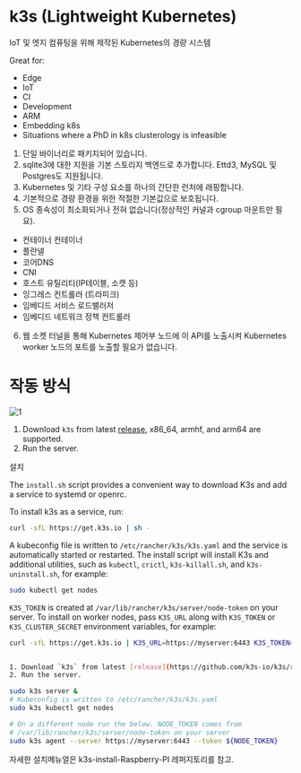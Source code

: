 # k3s (Lightweight Kubernetes)

IoT 및 엣지 컴퓨팅을 위해 제작된 Kubernetes의 경량 시스템

Great for:

* Edge
* IoT
* CI
* Development
* ARM
* Embedding k8s
* Situations where a PhD in k8s clusterology is infeasible

1. 단일 바이너리로 패키지되어 있습니다.
2. sqlite3에 대한 지원을 기본 스토리지 백엔드로 추가합니다. Ettd3, MySQL 및 Postgres도 지원됩니다.
3. Kubernetes 및 기타 구성 요소를 하나의 간단한 런처에 래핑합니다.
4. 기본적으로 경량 환경을 위한 적절한 기본값으로 보호됩니다.
5. OS 종속성이 최소화되거나 전혀 없습니다(정상적인 커널과 cgroup 마운트만 필요).
- 컨테이너 컨테이너
- 플란넬
- 코어DNS
- CNI
- 호스트 유틸리티(IP테이블, 소캣 등)
- 잉그레스 컨트롤러 (트라피크)
- 임베디드 서비스 로드밸러저
- 임베디드 네트워크 정책 컨트롤러
6. 웹 소켓 터널을 통해 Kubernetes 제어부 노드에 이 API를 노출시켜 Kubernetes worker 노드의 포트를 노출할 필요가 없습니다.

# 작동 방식

![1](https://user-images.githubusercontent.com/73589723/124220346-b2d6b880-db38-11eb-8e10-80ad51b9031b.PNG)
1. Download `k3s` from latest [release](https://github.com/k3s-io/k3s/releases/latest), x86_64, armhf, and arm64 are supported.
1. Run the server.

설치

The `install.sh` script provides a convenient way to download K3s and add a service to systemd or openrc.

To install k3s as a service, run:

```bash
curl -sfL https://get.k3s.io | sh -
```

A kubeconfig file is written to `/etc/rancher/k3s/k3s.yaml` and the service is automatically started or restarted.
The install script will install K3s and additional utilities, such as `kubectl`, `crictl`, `k3s-killall.sh`, and `k3s-uninstall.sh`, for example:

```bash
sudo kubectl get nodes
```

`K3S_TOKEN` is created at `/var/lib/rancher/k3s/server/node-token` on your server.
To install on worker nodes, pass `K3S_URL` along with
`K3S_TOKEN` or `K3S_CLUSTER_SECRET` environment variables, for example:

```bash
curl -sfL https://get.k3s.io | K3S_URL=https://myserver:6443 K3S_TOKEN=XXX sh -
```
```bash

1. Download `k3s` from latest [release](https://github.com/k3s-io/k3s/releases/latest), x86_64, armhf, and arm64 are supported.
2. Run the server.

sudo k3s server &
# Kubeconfig is written to /etc/rancher/k3s/k3s.yaml
sudo k3s kubectl get nodes

# On a different node run the below. NODE_TOKEN comes from
# /var/lib/rancher/k3s/server/node-token on your server
sudo k3s agent --server https://myserver:6443 --token ${NODE_TOKEN}
```
자세한 설치메뉴얼은 k3s-install-Raspberry-PI 레퍼지토리를 참고.

